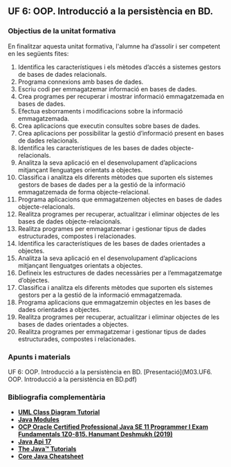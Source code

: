 ## UF 6: OOP. Introducció a la persistència en BD.

### Objectius de la unitat formativa

En finalitzar aquesta unitat formativa, l'alumne ha d’assolir i ser competent en les següents fites:

1. Identifica les característiques i els mètodes d’accés a sistemes gestors de bases de dades relacionals.
2. Programa connexions amb bases de dades.
3. Escriu codi per emmagatzemar informació en bases de dades.
4. Crea programes per recuperar i mostrar informació emmagatzemada en bases de dades.
5. Efectua esborraments i modificacions sobre la informació emmagatzemada.
6. Crea aplicacions que executin consultes sobre bases de dades.
7. Crea aplicacions per possibilitar la gestió d’informació present en bases de dades relacionals.
8. Identifica les característiques de les bases de dades objecte-relacionals.
9. Analitza la seva aplicació en el desenvolupament d’aplicacions mitjançant llenguatges orientats a objectes.
10. Classifica i analitza els diferents mètodes que suporten els sistemes gestors de bases de dades per a la gestió de la informació emmagatzemada de forma objecte-relacional.
11. Programa aplicacions que emmagatzemen objectes en bases de dades objecte-relacionals.
12. Realitza programes per recuperar, actualitzar i eliminar objectes de les bases de dades objecte-relacionals.
13. Realitza programes per emmagatzemar i gestionar tipus de dades estructurades, compostes i relacionades.
14. Identifica les característiques de les bases de dades orientades a objectes.
15. Analitza la seva aplicació en el desenvolupament d’aplicacions mitjançant llenguatges orientats a objectes.
16. Defineix les estructures de dades necessàries per a l’emmagatzematge d’objectes.
17. Classifica i analitza els diferents mètodes que suporten els sistemes gestors per a la gestió de la informació emmagatzemada.
18. Programa aplicacions que emmagatzemin objectes en les bases de dades orientades a objectes.
19. Realitza programes per recuperar, actualitzar i eliminar objectes de les bases de dades orientades a objectes.
20. Realitza programes per emmagatzemar i gestionar tipus de dades estructurades, compostes i relacionades.

### Apunts i materials

UF 6: OOP. Introducció a la persistència en BD. [Presentació](M03.UF6. OOP. Introducció a la persistència en BD.pdf) 

### Bibliografia complementària

- [**UML Class Diagram Tutorial**](https://www.visual-paradigm.com/guide/uml-unified-modeling-language/uml-class-diagram-tutorial/)
- [**Java Modules**](https://www.oracle.com/corporate/features/understanding-java-9-modules.html)
- [**OCP Oracle Certified Professional Java SE 11 Programmer I Exam Fundamentals 1Z0-815. Hanumant Deshmukh (2019)**](https://www.amazon.es/gp/product/1086955811)
- [**Java Api 17**](https://docs.oracle.com/en/java/javase/17/docs/api/)
- [**The Java™ Tutorials**](https://docs.oracle.com/javase/tutorial/java/nutsandbolts/index.html)
- [**Core Java Cheatsheet**](https://drive.google.com/file/d/1b6eTYzY9RvU4YWNFDI4NZrh_QKVWEMIe/view?usp=share_link)
